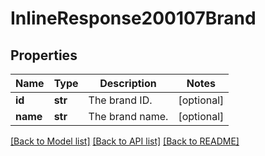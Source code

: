# InlineResponse200107Brand

## Properties
Name | Type | Description | Notes
------------ | ------------- | ------------- | -------------
**id** | **str** | The brand ID. | [optional] 
**name** | **str** | The brand name. | [optional] 

[[Back to Model list]](../README.md#documentation-for-models) [[Back to API list]](../README.md#documentation-for-api-endpoints) [[Back to README]](../README.md)

